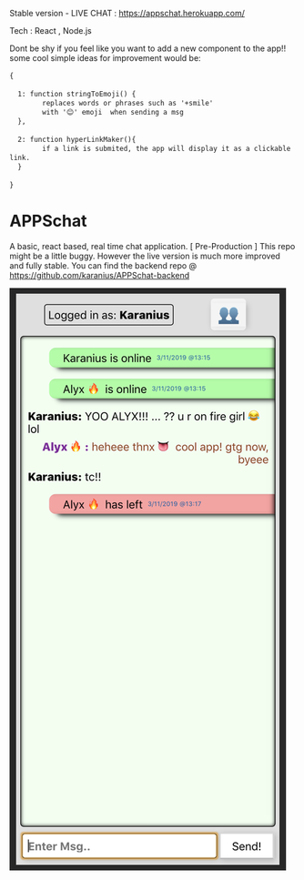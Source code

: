 Stable version - LIVE CHAT :  https://appschat.herokuapp.com/ 

Tech : React , Node.js

Dont be shy if you feel like you want to add a new component to the app!!
some cool simple ideas for improvement would be: 
```
{ 

  1: function stringToEmoji() { 
        replaces words or phrases such as '+smile' 
        with '😊' emoji  when sending a msg
  },
  
  2: function hyperLinkMaker(){
        if a link is submited, the app will display it as a clickable link.
  }
  
}
```

# APPSchat
A basic, react based, real time chat application. [ Pre-Production ]
This repo might be a little buggy. However the live version is much more improved and fully stable.
You can find the backend repo @ https://github.com/karanius/APPSchat-backend

![](screenShot.png)
